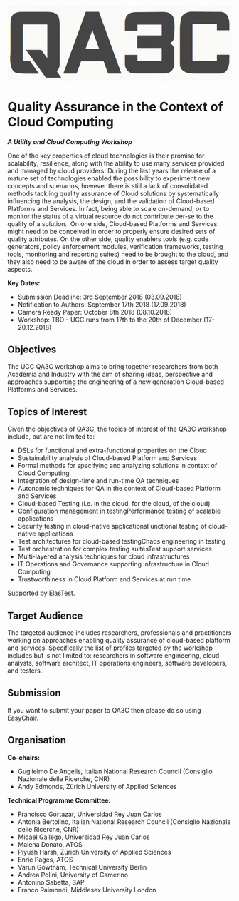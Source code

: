 ![Quality Assurance in the Context of Cloud Computing](logo.png)

# Quality Assurance in the Context of Cloud Computing

***A Utility and Cloud Computing Workshop***

One of the key properties of cloud technologies is their promise for scalability, resilience, along with the ability to use many services provided and managed by cloud providers. During the last years the release of a mature set of technologies enabled the possibility to experiment new concepts and scenarios, however there is still a lack of consolidated methods tackling quality assurance of Cloud solutions by systematically influencing the analysis, the design, and the validation of Cloud-based Platforms and Services. In fact, being able to scale on-demand, or to monitor the status of a virtual resource do not contribute per-se to the quality of a solution.  On one side, Cloud-based Platforms and Services might need to be conceived in order to properly ensure desired sets of quality attributes. On the other side, quality enablers tools (e.g. code generators, policy enforcement modules, verification frameworks, testing tools, monitoring and reporting suites) need to be brought to the cloud, and they also need to be aware of the cloud in order to assess target quality aspects.

**Key Dates:**

* Submission Deadline: 3rd September 2018 (03.09.2018)
* Notification to Authors: September 17th 2018 (17.09.2018)
* Camera Ready Paper: October 8th 2018 (08.10.2018)
* Workshop: TBD - UCC runs from 17th to the 20th of December (17-20.12.2018)

## Objectives

The UCC QA3C workshop aims to bring together researchers from both Academia and Industry with the aim of sharing ideas, perspective and approaches supporting the engineering of a new generation Cloud-based Platforms and Services.

## Topics of Interest

Given the objectives of QA3C, the topics of interest of the QA3C workshop include, but are not limited to:

* DSLs for functional and extra-functional properties on the Cloud
* Sustainability analysis of Cloud-based Platform and Services
* Formal methods for specifying and analyzing solutions in context of Cloud Computing
* Integration of design-time and run-time QA techniques
* Autonomic techniques for QA in the context of Cloud-based Platform and Services
* Cloud-based Testing (i.e. in the cloud, for the cloud, of the cloud)
* Configuration management in testingPerformance testing of scalable applications
* Security testing in cloud-native applicationsFunctional testing of cloud-native applications
* Test architectures for cloud-based testingChaos engineering in testing
* Test orchestration for complex testing suitesTest support services
* Multi-layered analysis techniques for cloud infrastructures
* IT Operations and Governance supporting infrastructure in Cloud Computing
* Trustworthiness in Cloud Platform and Services at run time

Supported by [ElasTest](http://www.elastest.io).

## Target Audience

The targeted audience includes researchers, professionals and practitioners working on approaches enabling quality assurance of cloud-based platform and services. Specifically the list of profiles targeted by the workshop includes but is not limited to: researchers in software engineering, cloud analysts, software architect, IT operations engineers, software developers, and testers.

## Submission

If you want to submit your paper to QA3C then please do so using EasyChair.

## Organisation

**Co-chairs:**

* Guglielmo De Angelis, Italian National Research Council (Consiglio Nazionale delle Ricerche, CNR)
* Andy Edmonds, Zürich University of Applied Sciences

**Technical Programme Committee:**

* Francisco Gortazar, Universidad Rey Juan Carlos
* Antonia Bertolino, Italian National Research Council (Consiglio Nazionale delle Ricerche, CNR)
* Micael Gallego, Universidad Rey Juan Carlos
* Malena Donato, ATOS
* Piyush Harsh, Zürich University of Applied Sciences
* Enric Pages, ATOS
* Varun Gowtham, Technical University Berlin
* Andrea Polini, University of Camerino
* Antonino Sabetta, SAP
* Franco Raimondi, Middlesex University London